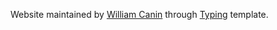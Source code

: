 Website maintained by [William Canin](https://williamcanin.github.io/) through [Typing](https://github.com/williamcanin/typing-jekyll-template) template.